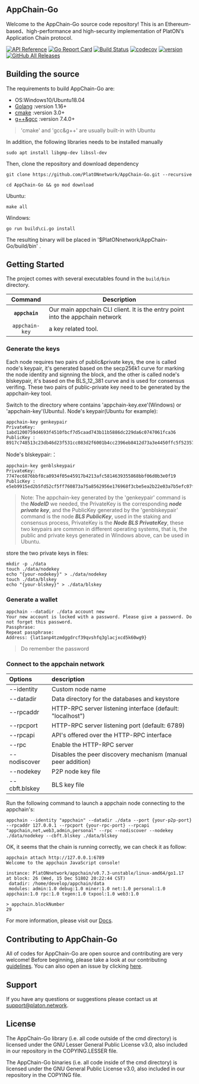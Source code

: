 ## AppChain-Go

Welcome to the AppChain-Go source code repository! This is an Ethereum-based、high-performance and high-security implementation of PlatON‘s Application Chain protocol.

[![API Reference](
https://camo.githubusercontent.com/915b7be44ada53c290eb157634330494ebe3e30a/68747470733a2f2f676f646f632e6f72672f6769746875622e636f6d2f676f6c616e672f6764646f3f7374617475732e737667
)](https://pkg.go.dev/github.com/PlatONnetwork/AppChain-Go?tab=doc)
[![Go Report Card](https://goreportcard.com/badge/github.com/PlatONnetwork/AppChain-Go)](https://goreportcard.com/report/github.com/PlatONnetwork/AppChain-Go)
[![Build Status](https://github.com/PlatONnetwork/AppChain-Go/workflows/unittest/badge.svg)](https://github.com/PlatONnetwork/AppChain-Go/actions)
[![codecov](https://codecov.io/gh/PlatONnetwork/AppChain-Go/branch/feature-mainnet-launch/graph/badge.svg)](https://codecov.io/gh/PlatONnetwork/AppChain-Go)
[![version](https://img.shields.io/github/v/tag/PlatONnetwork/AppChain-Go)](https://github.com/PlatONnetwork/AppChain-Go/releases/latest)
[![GitHub All Releases](https://img.shields.io/github/downloads/PlatONnetwork/AppChain-Go/total.svg)](https://github.com/PlatONnetwork/AppChain-Go)

## Building the source
The requirements to build AppChain-Go are:

- OS:Windows10/Ubuntu18.04
- [Golang](https://golang.org/doc/install) :version 1.16+
- [cmake](https://cmake.org/) :version 3.0+
- [g++&gcc](http://gcc.gnu.org/) :version 7.4.0+
> 'cmake' and 'gcc&g++' are usually built-in with Ubuntu

In addition, the following libraries needs to be installed manually

```
sudo apt install libgmp-dev libssl-dev
```
Then, clone the repository and download dependency

```
git clone https://github.com/PlatONnetwork/AppChain-Go.git --recursive

cd AppChain-Go && go mod download
```

Ubuntu:

```
make all
```

Windows:

```
go run build\ci.go install 
```

The resulting binary will be placed in '$PlatONnetwork/AppChain-Go/build/bin' .

## Getting Started

The project comes with several executables found in the `build/bin` directory.

| Command    | Description |
|:----------:|-------------|
| **`appchain`** | Our main appchain CLI client. It is the entry point into the appchain network |
| `appchain-key`    | a key related tool. |

### Generate the keys

Each node requires two pairs of public&private keys, the one is called node's keypair, it's generated based on the secp256k1 curve for marking the node identity and signning the block, and the other is called node's blskeypair, it's based on the BLS_12_381 curve and is used for consensus verifing. These two pairs of public-private key need to be generated by the appchain-key tool.

Switch to the directory where contains 'appchain-key.exe'(Windows) or 'appchain-key'(Ubuntu).
Node's keypair(Ubuntu for example):

```
appchain-key genkeypair
PrivateKey:  1abd1200759d4693f4510fbcf7d5caad743b11b5886dc229da6c0747061fca36
PublicKey :  8917c748513c23db46d23f531cc083d2f6001b4cc2396eb8412d73a3e4450ffc5f5235757abf9873de469498d8cf45f5bb42c215da79d59940e17fcb22dfc127
```
Node's blskeypair:：

```
appchain-key genblskeypair
PrivateKey:  7747ec6876bbf8ca0934f05e45917b4213afc5814639355868bbf06d0b3e0f19
PublicKey :  e5eb9915ed2b5fd52cf5ff760873a75a8562956e176968f3cbe5ea2b22e03a7b5efc07fdd5ad66d433b404cb880b560bed6295fa79f8fa649588be02231de2e70a782751dc28dbf516b7bb5d52053b5cdf985d8961a5baafa467e8dda55fe981
```

> Note: The appchain-key generated by the 'genkeypair' command is the ***NodeID*** we needed, the PrivateKey is the corresponding ***node private key***, and the PublicKey generated by the 'genblskeypair' command is the node ***BLS PublicKey***, used in the staking and consensus process, PrivateKey is the ***Node BLS PrivateKey***, these two keypairs are common in different operating systems, that is, the public and private keys generated in Windows above, can be used in Ubuntu.

store the two private keys in files:

```
mkdir -p ./data
touch ./data/nodekey 
echo "{your-nodekey}" > ./data/nodekey
touch ./data/blskey
echo "{your-blskey}" > ./data/blskey
```

### Generate a wallet

```
appchain --datadir ./data account new
Your new account is locked with a password. Please give a password. Do not forget this password.
Passphrase:
Repeat passphrase:
Address: {lat1anp4tzmdggdrcf39qvshfq3glacjxcd5k60wg9}
```

> Do remember the password

### Connect to the appchain network

| Options | description |
| :------------ | :------------ |
| --identity | Custom node name |
| --datadir  | Data directory for the databases and keystore |
| --rpcaddr  | HTTP-RPC server listening interface (default: "localhost") |
| --rpcport  | HTTP-RPC server listening port (default: 6789) |
| --rpcapi   | API's offered over the HTTP-RPC interface |
| --rpc      | Enable the HTTP-RPC server |
| --nodiscover | Disables the peer discovery mechanism (manual peer addition) |
| --nodekey | P2P node key file |
| --cbft.blskey | BLS key file |

Run the following command to launch a appchain node connecting to the appchain's:

```
appchain --identity "appchain" --datadir ./data --port {your-p2p-port} --rpcaddr 127.0.0.1 --rpcport {your-rpc-port} --rpcapi "appchain,net,web3,admin,personal" --rpc --nodiscover --nodekey ./data/nodekey --cbft.blskey ./data/blskey
```

OK, it seems that the chain is running correctly, we can check it as follow:

```
appchain attach http://127.0.0.1:6789
Welcome to the appchain JavaScript console!

instance: PlatONnetwork/appchain/v0.7.3-unstable/linux-amd64/go1.17
at block: 26 (Wed, 15 Dec 51802 20:22:44 CST)
 datadir: /home/develop/appchain/data
 modules: admin:1.0 debug:1.0 miner:1.0 net:1.0 personal:1.0 appchain:1.0 rpc:1.0 txgen:1.0 txpool:1.0 web3:1.0

> appchain.blockNumber
29
```

For more information, please visit our [Docs](https://devdocs.platon.network).

## Contributing to AppChain-Go

All of codes for AppChain-Go are open source and contributing are very welcome! Before beginning, please take a look at our contributing [guidelines](https://github.com/PlatONnetwork/AppChain-Go/blob/develop/.github/CONTRIBUTING.md). You can also open an issue by clicking [here](https://github.com/PlatONnetwork/AppChain-Go/issues/new/choose).

## Support
If you have any questions or suggestions please contact us at support@platon.network.

## License
The AppChain-Go library (i.e. all code outside of the cmd directory) is licensed under the GNU Lesser General Public License v3.0, also included in our repository in the COPYING.LESSER file.

The AppChain-Go binaries (i.e. all code inside of the cmd directory) is licensed under the GNU General Public License v3.0, also included in our repository in the COPYING file.

